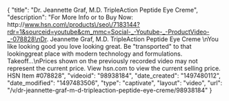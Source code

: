 {
    "title": "Dr. Jeannette Graf, M.D. TripleAction Peptide Eye Creme",
    "description": "For More Info or to Buy Now: http:\/\/www.hsn.com\/products\/seo\/7183144?rdr=1&sourceid=youtube&cm_mmc=Social-_-Youtube-_-ProductVideo-_-078828\nDr. Jeannette Graf, M.D. TripleAction Peptide Eye Creme \nYou like looking good  you love looking great. Be \"transported\" to that lookinggreat place with modern technology and formulations. Takeoff...\nPrices shown on the previously recorded video may not represent the current price.  View hsn.com to view the current selling price. HSN Item #078828",
    "videoid": "98938184",
    "date_created": "1497480112",
    "date_modified": "1497483506",
    "type": "captivate",
    "layout": "video",
    "url": "\/v\/dr-jeannette-graf-m-d-tripleaction-peptide-eye-creme\/98938184"
}